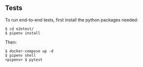 ## Tests

To run end-to-end tests, first install the python packages needed:
```
$ cd e2etest/
$ pipenv install
```

Then:
```
$ docker-compose up -d
$ pipenv shell
<pipenv> $ pytest
```
